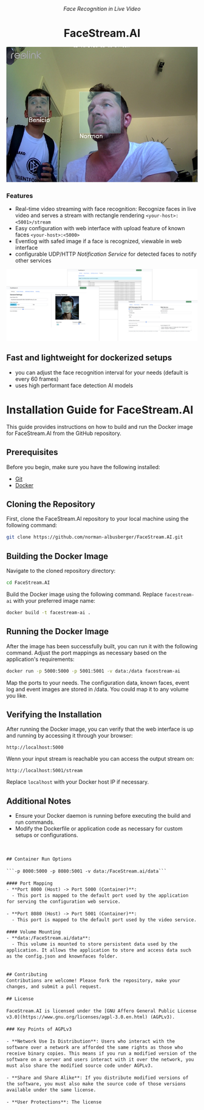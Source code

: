 <p align="center"><em>Face Recognition in Live Video</em></p>
<h1 align="center">FaceStream.AI</h1>

![example homepage](example-image.jpg)

### Features
* Real-time video streaming with face recognition: Recognize faces in live video and serves a stream with rectangle rendering ``<your-host>:<5001>/stream``
* Easy configuration with web interface with upload feature of known faces ``<your-host>:<5000>``
* Eventlog with safed image if a face is recognized, viewable in web interface
* configurable UDP/HTTP *Notification Service* for detected faces to notify other services 

![Screenshots](screenshots.jpg)

## Fast and lightweight for dockerized setups
* you can adjust the face recognition interval for your needs (default is every 60 frames)
* uses high performant face detection AI models

# Installation Guide for FaceStream.AI

This guide provides instructions on how to build and run the Docker image for FaceStream.AI from the GitHub repository.

## Prerequisites

Before you begin, make sure you have the following installed:
- [Git](https://git-scm.com/downloads)
- [Docker](https://docs.docker.com/get-docker/)

## Cloning the Repository

First, clone the FaceStream.AI repository to your local machine using the following command:

```bash
git clone https://github.com/norman-albusberger/FaceStream.AI.git
```

## Building the Docker Image

Navigate to the cloned repository directory:

```bash
cd FaceStream.AI
```

Build the Docker image using the following command. Replace `facestream-ai` with your preferred image name:

```bash
docker build -t facestream-ai .
```

## Running the Docker Image

After the image has been successfully built, you can run it with the following command. Adjust the port mappings as necessary based on the application's requirements:

```bash
docker run -p 5000:5000 -p 5001:5001 -v data:/data facestream-ai
```
Map the ports to your needs. The configuration data, known faces, event log and event images are stored in /data. You could map it to any volume you like.

## Verifying the Installation

After running the Docker image, you can verify that the web interface is up and running by accessing it through your browser:

```
http://localhost:5000
```
Wenn your input stream is reachable you can access the output stream on:

```
http://localhost:5001/stream
```

Replace `localhost` with your Docker host IP if necessary.

## Additional Notes

- Ensure your Docker daemon is running before executing the build and run commands.
- Modify the Dockerfile or application code as necessary for custom setups or configurations.
```


## Container Run Options

```-p 8000:5000 -p 8080:5001 -v data:/FaceStream.ai/data``` 

#### Port Mapping
- **Port 8000 (Host) -> Port 5000 (Container)**:
  - This port is mapped to the default port used by the application for serving the configuration web service.

- **Port 8080 (Host) -> Port 5001 (Container)**:
  - This port is mapped to the default port used by the video service.

#### Volume Mounting
- **data:/FaceStream.ai/data**:
  - This volume is mounted to store persistent data used by the application. It allows the application to store and access data such as the config.json and knownfaces folder.


## Contributing
Contributions are welcome! Please fork the repository, make your changes, and submit a pull request.

## License

FaceStream.AI is licensed under the [GNU Affero General Public License v3.0](https://www.gnu.org/licenses/agpl-3.0.en.html) (AGPLv3).

### Key Points of AGPLv3

- **Network Use Is Distribution**: Users who interact with the software over a network are afforded the same rights as those who receive binary copies. This means if you run a modified version of the software on a server and users interact with it over the network, you must also share the modified source code under AGPLv3.

- **Share and Share Alike**: If you distribute modified versions of the software, you must also make the source code of those versions available under the same license.

- **User Protections**: The license
